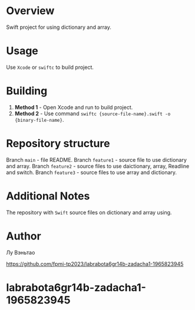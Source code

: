 # Overview

Swift project for using dictionary and array.

# Usage

Use `Xcode` or `swiftc` to build project.

# Building

1. **Method 1** - Open Xcode and run to build project.
2. **Method 2** - Use command `swiftc {source-file-name}.swift -o {binary-file-name}`.

# Repository structure

Branch `main` - file README.
Branch `feature1` - source file to use dictionary and array.
Branch `feature2` - source files to use daictionary, array, Readline and switch.
Branch `feature3` - source files to use array and dictionary.

# Additional Notes

The repository with `Swift` source files on dictionary and array using.

# Author

Лу Вэньтао

https://github.com/fpmi-tp2023/labrabota6gr14b-zadacha1-1965823945

# labrabota6gr14b-zadacha1-1965823945
